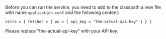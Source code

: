 Before you can run the service, you need to add to the classpath a new file with name `application.conf` and the following content:

`nitro = {
    fetcher = {
    ws = {
      api_key = "the-actual-api-key"
    }
  }
}`

Please replace "the-actual-api-key" with your API key. 

